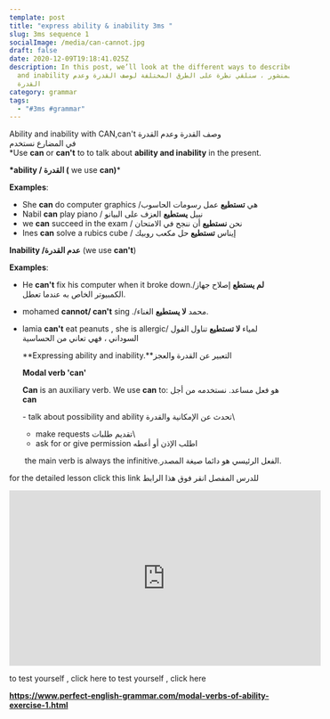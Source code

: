 ```yaml
---
template: post
title: "express ability & inability 3ms "
slug: 3ms sequence 1
socialImage: /media/can-cannot.jpg
draft: false
date: 2020-12-09T19:18:41.025Z
description: In this post, we’ll look at the different ways to describe ability
  and inability في هذا المنشور ، سنلقي نظرة على الطرق المختلفة لوصف القدرة وعدم
  القدرة
category: grammar
tags:
  - "#3ms #grammar"
---
```

Ability and inability with CAN,can't وصف القدرة وعدم القدرة\
في المضارع نستخدم\
*Use **can** or **can't** to to talk about **ability and inability** in the present. 

**\*ability / القدرة (** we use **can)***

**Examples**:

* She **can** do computer graphics /هي **تستطيع** عمل رسومات الحاسوب
* Nabil **can** play piano / نبيل **يستطيع** العزف على البيانو
* we **can** succeed in the exam / نحن **نستطيع** أن ننجح في الامتحان
* Ines **can** solve a rubics cube / إيناس **تستطيع** حل مكعب روبيك

**Inability /عدم القدرة** (we use **can't**)

**Examples**:

* He **can't** fix his computer when it broke down./**لم يستطع** إصلاح جهاز الكمبيوتر الخاص به عندما تعطل.
* mohamed **cannot/ can't** sing ./محمد **لا يستطيع** الغناء.
* lamia **can't** eat peanuts , she is allergic/ لمياء **لا تستطيع** تناول الفول السوداني ، فهي تعاني من الحساسية

  \*\*Expressing ability and inability.\*\*التعبير عن القدرة والعجز

  **Modal verb 'can'**

  **Can** is an auxiliary verb. We use **can** to: هو فعل مساعد. نستخدمه من أجل **can**

  \- talk about possibility and ability تحدث عن الإمكانية والقدرة\

  * make requests تقديم طلبات\
  * ask for or give permission اطلب الإذن أو أعطه

   the main verb is always the infinitive.الفعل الرئيسي هو دائما صيغة المصدر.

for the detailed lesson click this link للدرس المفصل انقر فوق هذا الرابط

<iframe width="560" height="315" src="https://www.youtube.com/embed/U8ztpVLvF3w" frameborder="0" allow="accelerometer; autoplay; clipboard-write; encrypted-media; gyroscope; picture-in-picture" allowfullscreen></iframe>

to test yourself , click here to test yourself , click here

**<https://www.perfect-english-grammar.com/modal-verbs-of-ability-exercise-1.html>**